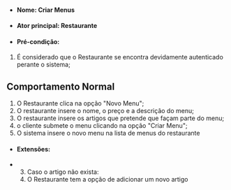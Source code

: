 * #### Nome: Criar Menus  
* #### Ator principal: Restaurante
* #### Pré-condição:
1. É considerado que o Restaurante se encontra devidamente autenticado perante o sistema;
## Comportamento Normal
1. O Restaurante clica na opção "Novo Menu";
2. O restaurante insere o nome, o preço e a descrição do menu;
3. O restaurante insere os artigos que pretende que façam parte do menu;
4. o cliente submete o menu clicando na opção "Criar Menu";
5. O sistema insere o novo menu na lista de menus do restaurante

* #### Extensões:
- 3. Caso o artigo não exista:
	1. O Restaurante tem a opção de adicionar um novo artigo  
